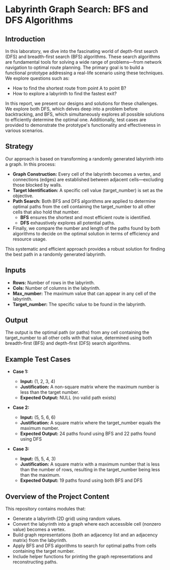 # Labyrinth Graph Search: BFS and DFS Algorithms

## Introduction
In this laboratory, we dive into the fascinating world of depth-first search (DFS) and breadth-first search (BFS) algorithms. These search algorithms are fundamental tools for solving a wide range of problems—from network navigation to optimal route planning. The primary goal is to build a functional prototype addressing a real-life scenario using these techniques. We explore questions such as:
- How to find the shortest route from point A to point B?
- How to explore a labyrinth to find the fastest exit?

In this report, we present our designs and solutions for these challenges. We explore both DFS, which delves deep into a problem before backtracking, and BFS, which simultaneously explores all possible solutions to efficiently determine the optimal one. Additionally, test cases are provided to demonstrate the prototype's functionality and effectiveness in various scenarios.

## Strategy
Our approach is based on transforming a randomly generated labyrinth into a graph. In this process:
- **Graph Construction:** Every cell of the labyrinth becomes a vertex, and connections (edges) are established between adjacent cells—excluding those blocked by walls.
- **Target Identification:** A specific cell value (target_number) is set as the objective. 
- **Path Search:** Both BFS and DFS algorithms are applied to determine optimal paths from the cell containing the target_number to all other cells that also hold that number.
  - **BFS** ensures the shortest and most efficient route is identified.
  - **DFS** exhaustively explores all potential paths.
- Finally, we compare the number and length of the paths found by both algorithms to decide on the optimal solution in terms of efficiency and resource usage.

This systematic and efficient approach provides a robust solution for finding the best path in a randomly generated labyrinth.

## Inputs
- **Rows:** Number of rows in the labyrinth.
- **Cols:** Number of columns in the labyrinth.
- **Max_number:** The maximum value that can appear in any cell of the labyrinth.
- **Target_number:** The specific value to be found in the labyrinth.

## Output
The output is the optimal path (or paths) from any cell containing the target_number to all other cells with that value, determined using both breadth-first (BFS) and depth-first (DFS) search algorithms.

## Example Test Cases

- **Case 1:**
  - **Input:** (1, 2, 3, 4)
  - **Justification:** A non-square matrix where the maximum number is less than the target number.
  - **Expected Output:** NULL (no valid path exists)

- **Case 2:**
  - **Input:** (5, 5, 6, 6)
  - **Justification:** A square matrix where the target_number equals the maximum number.
  - **Expected Output:** 24 paths found using BFS and 22 paths found using DFS

- **Case 3:**
  - **Input:** (5, 5, 4, 3)
  - **Justification:** A square matrix with a maximum number that is less than the number of rows, resulting in the target_number being less than the maximum.
  - **Expected Output:** 19 paths found using both BFS and DFS

## Overview of the Project Content
This repository contains modules that:
- Generate a labyrinth (2D grid) using random values.
- Convert the labyrinth into a graph where each accessible cell (nonzero value) becomes a vertex.
- Build graph representations (both an adjacency list and an adjacency matrix) from the labyrinth.
- Apply BFS and DFS algorithms to search for optimal paths from cells containing the target number.
- Include helper functions for printing the graph representations and reconstructing paths.
